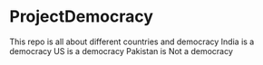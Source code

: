 # ProjectDemocracy
This repo is all about different countries and democracy
India is a democracy
US is a democracy
Pakistan is Not a democracy
